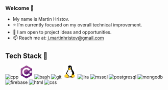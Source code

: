 ### Welcome 👋
- My name is Martin Hristov.
- ⭐ I’m currently focused on my overall technical improvement.
- 👷 I am open to project ideas and opportunities.
- 📫 Reach me at: j.martinhristov@gmail.com

## Tech Stack 🚀
<p>
<img src="https://cdn.jsdelivr.net/gh/devicons/devicon@latest/icons/cplusplus/cplusplus-original.svg" alt="cpp" width="42" height="42" />         
<img src="https://raw.githubusercontent.com/devicons/devicon/master/icons/csharp/csharp-original.svg" alt="csharp" width="42" height="42" />
<img src="https://www.vectorlogo.zone/logos/gnu_bash/gnu_bash-icon.svg" alt="bash" width="42" height="42" />
<img src="https://www.vectorlogo.zone/logos/git-scm/git-scm-icon.svg" alt="git" width="42" height="42" />
<img src="https://raw.githubusercontent.com/devicons/devicon/master/icons/linux/linux-original.svg" alt="linux" width="42" height="42" />
<img src="https://cdn.jsdelivr.net/gh/devicons/devicon@latest/icons/jira/jira-original.svg"  alt="jira" width="42" height="42"/>
<img src="https://cdn.jsdelivr.net/gh/devicons/devicon@latest/icons/microsoftsqlserver/microsoftsqlserver-original.svg" alt="mssql" width="42" height="42"/>
<img src="https://cdn.jsdelivr.net/gh/devicons/devicon@latest/icons/postgresql/postgresql-original.svg" alt="postgresql" width="42" height="42"/>
<img src="https://cdn.jsdelivr.net/gh/devicons/devicon@latest/icons/mongodb/mongodb-original.svg" alt="mongodb" width="42" height="42" />
<img src="https://www.vectorlogo.zone/logos/firebase/firebase-icon.svg" alt="firebase" width="42" height="42" />
 <img src="https://cdn.jsdelivr.net/gh/devicons/devicon@latest/icons/html5/html5-original.svg" alt="html" width="42" height="42"/>
 <img src="https://cdn.jsdelivr.net/gh/devicons/devicon@latest/icons/css3/css3-original.svg" alt="css" width="42" height="42"/>
</p>
